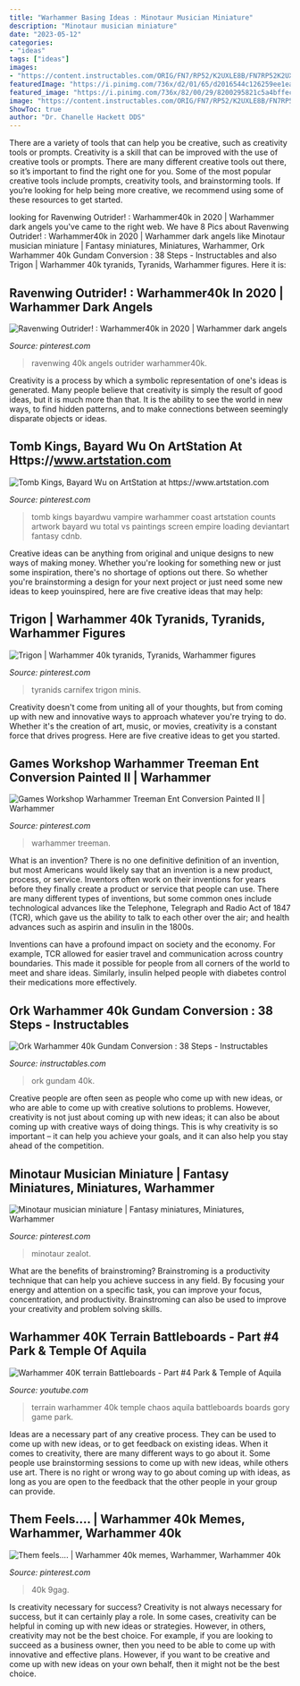 ```yaml
---
title: "Warhammer Basing Ideas : Minotaur Musician Miniature"
description: "Minotaur musician miniature"
date: "2023-05-12"
categories:
- "ideas"
tags: ["ideas"]
images:
- "https://content.instructables.com/ORIG/FN7/RP52/K2UXLE8B/FN7RP52K2UXLE8B.jpg?frame=1"
featuredImage: "https://i.pinimg.com/736x/d2/01/65/d2016544c126259ee1ea1470e9bb0685.jpg"
featured_image: "https://i.pinimg.com/736x/82/00/29/8200295821c5a4bffeca5885d8ea65b5.jpg"
image: "https://content.instructables.com/ORIG/FN7/RP52/K2UXLE8B/FN7RP52K2UXLE8B.jpg?frame=1"
ShowToc: true
author: "Dr. Chanelle Hackett DDS"
---
```



There are a variety of tools that can help you be creative, such as creativity tools or prompts.
Creativity is a skill that can be improved with the use of creative tools or prompts. There are many different creative tools out there, so it’s important to find the right one for you. Some of the most popular creative tools include prompts, creativity tools, and brainstorming tools. If you’re looking for help being more creative, we recommend using some of these resources to get started.

	

		
looking for Ravenwing Outrider! : Warhammer40k in 2020 | Warhammer dark angels you've came to the right web. We have 8 Pics about Ravenwing Outrider! : Warhammer40k in 2020 | Warhammer dark angels like Minotaur musician miniature | Fantasy miniatures, Miniatures, Warhammer, Ork Warhammer 40k Gundam Conversion : 38 Steps - Instructables and also Trigon | Warhammer 40k tyranids, Tyranids, Warhammer figures. Here it is:
		
    
## Ravenwing Outrider! : Warhammer40k In 2020 | Warhammer Dark Angels

<img loading=lazy src="https://i.pinimg.com/736x/03/7f/c7/037fc7d867b7b7df526e06c61ff9b8eb.jpg" onerror="this.onerror=null;this.src='https://tse3.mm.bing.net/th?id=OIP.jeJ6ocOdgu426kuvg63ragHaFt&amp;pid=15.1';" alt="Ravenwing Outrider! : Warhammer40k in 2020 | Warhammer dark angels">

_Source: pinterest.com_

>ravenwing 40k angels outrider warhammer40k. 

	

Creativity is a process by which a symbolic representation of one's ideas is generated. Many people believe that creativity is simply the result of good ideas, but it is much more than that. It is the ability to see the world in new ways, to find hidden patterns, and to make connections between seemingly disparate objects or ideas.

    
## Tomb Kings, Bayard Wu On ArtStation At Https://www.artstation.com

<img loading=lazy src="https://i.pinimg.com/736x/82/00/29/8200295821c5a4bffeca5885d8ea65b5.jpg" onerror="this.onerror=null;this.src='https://tse1.mm.bing.net/th?id=OIP.E3KsXPs_wqT3q0lLYrGeaAHaEo&amp;pid=15.1';" alt="Tomb Kings, Bayard Wu on ArtStation at https://www.artstation.com">

_Source: pinterest.com_

>tomb kings bayardwu vampire warhammer coast artstation counts artwork bayard wu total vs paintings screen empire loading deviantart fantasy cdnb. 

	

Creative ideas can be anything from original and unique designs to new ways of making money. Whether you're looking for something new or just some inspiration, there's no shortage of options out there. So whether you're brainstorming a design for your next project or just need some new ideas to keep youinspired, here are five creative ideas that may help: 

    
## Trigon | Warhammer 40k Tyranids, Tyranids, Warhammer Figures

<img loading=lazy src="https://i.pinimg.com/736x/d4/cf/5a/d4cf5aa4075a68a532e271d871d0e475--tyranids-kraken.jpg" onerror="this.onerror=null;this.src='https://tse4.mm.bing.net/th?id=OIP.lXNe5_AO415a8DLi6bKzLQHaJ4&amp;pid=15.1';" alt="Trigon | Warhammer 40k tyranids, Tyranids, Warhammer figures">

_Source: pinterest.com_

>tyranids carnifex trigon minis. 

	

Creativity doesn't come from uniting all of your thoughts, but from coming up with new and innovative ways to approach whatever you're trying to do. Whether it's the creation of art, music, or movies, creativity is a constant force that drives progress. Here are five creative ideas to get you started.

    
## Games Workshop Warhammer Treeman Ent Conversion Painted II | Warhammer

<img loading=lazy src="https://i.pinimg.com/736x/6a/3d/ae/6a3dae19c1f2dd53b2859b8370dd3360--game-workshop-ent.jpg" onerror="this.onerror=null;this.src='https://tse2.mm.bing.net/th?id=OIP.MRMvXL17dNJBTcdsOBQkvAAAAA&amp;pid=15.1';" alt="Games Workshop Warhammer Treeman Ent Conversion Painted II | Warhammer">

_Source: pinterest.com_

>warhammer treeman. 

	

What is an invention?
There is no one definitive definition of an invention, but most Americans would likely say that an invention is a new product, process, or service.  Inventors often work on their inventions for years before they finally create a product or service that people can use. 
There are many different types of inventions, but some common ones include technological advances like the Telephone, Telegraph and Radio Act of 1847 (TCR), which gave us the ability to talk to each other over the air; and health advances such as aspirin and insulin in the 1800s. 

Inventions can have a profound impact on society and the economy. For example, TCR allowed for easier travel and communication across country boundaries. This made it possible for people from all corners of the world to meet and share ideas. Similarly, insulin helped people with diabetes control their medications more effectively.

    
## Ork Warhammer 40k Gundam Conversion : 38 Steps - Instructables

<img loading=lazy src="https://content.instructables.com/ORIG/FN7/RP52/K2UXLE8B/FN7RP52K2UXLE8B.jpg?frame=1" onerror="this.onerror=null;this.src='https://tse4.mm.bing.net/th?id=OIP.lBFQH7hq5fmx_Ebyh4hPJQHaGL&amp;pid=15.1';" alt="Ork Warhammer 40k Gundam Conversion : 38 Steps - Instructables">

_Source: instructables.com_

>ork gundam 40k. 

	

Creative people are often seen as people who come up with new ideas, or who are able to come up with creative solutions to problems. However, creativity is not just about coming up with new ideas; it can also be about coming up with creative ways of doing things. This is why creativity is so important – it can help you achieve your goals, and it can also help you stay ahead of the competition.

    
## Minotaur Musician Miniature | Fantasy Miniatures, Miniatures, Warhammer

<img loading=lazy src="https://i.pinimg.com/736x/24/6c/4f/246c4fa2c569a348c34cc3acc861a1be.jpg" onerror="this.onerror=null;this.src='https://tse4.mm.bing.net/th?id=OIP.TTtRDiirG2U1yy5NMgHcHgHaHa&amp;pid=15.1';" alt="Minotaur musician miniature | Fantasy miniatures, Miniatures, Warhammer">

_Source: pinterest.com_

>minotaur zealot. 

	

What are the benefits of brainstroming?
Brainstroming is a productivity technique that can help you achieve success in any field. By focusing your energy and attention on a specific task, you can improve your focus, concentration, and productivity. Brainstroming can also be used to improve your creativity and problem solving skills.

    
## Warhammer 40K Terrain Battleboards - Part #4 Park &amp; Temple Of Aquila

<img loading=lazy src="https://i.ytimg.com/vi/c7n5G12I4Dg/maxresdefault.jpg" onerror="this.onerror=null;this.src='https://tse3.mm.bing.net/th?id=OIP.GeAKZPVminr8ejnLNQfm4AHaEK&amp;pid=15.1';" alt="Warhammer 40K terrain Battleboards - Part #4 Park &amp; Temple of Aquila">

_Source: youtube.com_

>terrain warhammer 40k temple chaos aquila battleboards boards gory game park. 

	

Ideas are a necessary part of any creative process. They can be used to come up with new ideas, or to get feedback on existing ideas. When it comes to creativity, there are many different ways to go about it. Some people use brainstorming sessions to come up with new ideas, while others use art. There is no right or wrong way to go about coming up with ideas, as long as you are open to the feedback that the other people in your group can provide.

    
## Them Feels.... | Warhammer 40k Memes, Warhammer, Warhammer 40k

<img loading=lazy src="https://i.pinimg.com/736x/d2/01/65/d2016544c126259ee1ea1470e9bb0685.jpg" onerror="this.onerror=null;this.src='https://tse3.mm.bing.net/th?id=OIP.oFwyKusOGDHuDK7wujmpDQHaM9&amp;pid=15.1';" alt="Them feels.... | Warhammer 40k memes, Warhammer, Warhammer 40k">

_Source: pinterest.com_

>40k 9gag. 

	

Is creativity necessary for success?
Creativity is not always necessary for success, but it can certainly play a role. In some cases, creativity can be helpful in coming up with new ideas or strategies. However, in others, creativity may not be the best choice. For example, if you are looking to succeed as a business owner, then you need to be able to come up with innovative and effective plans. However, if you want to be creative and come up with new ideas on your own behalf, then it might not be the best choice.

